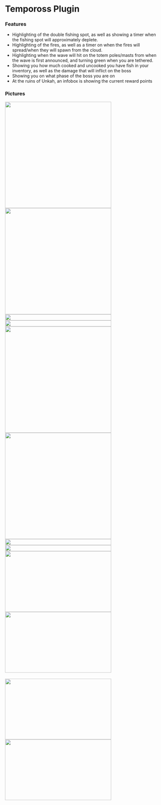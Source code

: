 # Tempoross Plugin
### Features
- Highlighting of the double fishing spot, as well as showing a timer when the fishing spot will approximately deplete.
- Highlighting of the fires, as well as a timer on when the fires will spread/when they will spawn from the cloud.
- Highlighting when the wave will hit on the totem poles/masts from when the wave is first announced, and turning green when you are tethered.
- Showing you how much cooked and uncooked you have fish in your inventory, as well as the damage that will inflict on the boss
- Showing you on what phase of the boss you are on
- At the ruins of Unkah, an infobox is showing the current reward points

### Pictures
<img align="left" width="350" height="350" src="https://user-images.githubusercontent.com/20537001/112597997-3b450f00-8e0e-11eb-9b23-b9a223f7059e.png">
<img align="left" width="350" height="350" src="https://user-images.githubusercontent.com/20537001/112598025-48fa9480-8e0e-11eb-9d0a-cbc98f6519fe.png">
<img align="left" width="350" height="20" src="https://user-images.githubusercontent.com/20537001/112599345-1ce01300-8e10-11eb-99b6-bf46f88092aa.png">
<img align="left" width="350" height="20" src="https://user-images.githubusercontent.com/20537001/112599345-1ce01300-8e10-11eb-99b6-bf46f88092aa.png">
<img align="left" width="350" height="350" src="https://user-images.githubusercontent.com/20537001/112598334-bb6b7480-8e0e-11eb-95a1-460da1dc6eb5.png">
<img align="left" width="350" height="350" src="https://user-images.githubusercontent.com/20537001/112598358-c1f9ec00-8e0e-11eb-822e-e253208af8c3.png">
<img align="left" width="350" height="20" src="https://user-images.githubusercontent.com/20537001/112599345-1ce01300-8e10-11eb-99b6-bf46f88092aa.png">
<img align="left" width="350" height="20" src="https://user-images.githubusercontent.com/20537001/112599345-1ce01300-8e10-11eb-99b6-bf46f88092aa.png">
<img align="left" width="350" height="200" src="https://user-images.githubusercontent.com/20537001/112739895-651a4500-8f78-11eb-8574-d18058f1c44d.png">
<img align="left" width="350" height="200" src="https://user-images.githubusercontent.com/20537001/112739900-6fd4da00-8f78-11eb-9e1b-27233323e247.png">
<img align="left" width="350" height="10" src="https://user-images.githubusercontent.com/20537001/112599345-1ce01300-8e10-11eb-99b6-bf46f88092aa.png">
<img align="left" width="350" height="10" src="https://user-images.githubusercontent.com/20537001/112599345-1ce01300-8e10-11eb-99b6-bf46f88092aa.png">
<img align="left" width="350" height="200" src="https://user-images.githubusercontent.com/20537001/112739903-7400f780-8f78-11eb-9520-cab36b2aa4ba.png">
<img align="left" width="350" height="200" src="https://user-images.githubusercontent.com/20537001/112739938-d5c16180-8f78-11eb-94ed-8868d980b81b.png">
